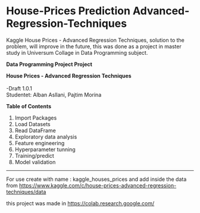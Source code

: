 # House-Prices Prediction Advanced-Regression-Techniques
Kaggle House Prices - Advanced Regression Techniques, solution to the problem, will improve in the future, this was done as a project in master study in Universum Collage  in Data Programming  subject.

**Data Programming Project Project** <br> 

**House Prices - Advanced Regression Techniques**
<br> <br>
-Draft 1.0.1 <br>
Studentet: Alban Asllani, Pajtim Morina<br>



**Table of Contents**


1. Import Packages
2. Load Datasets
3. Read DataFrame
4. Exploratory data analysis 
5. Feature engineering
6. Hyperparameter tunning
7. Training/predict
8. Model validation

---
For use create with name : kaggle_houses_prices and add inside the data from 
https://www.kaggle.com/c/house-prices-advanced-regression-techniques/data

this project was made in https://colab.research.google.com/
